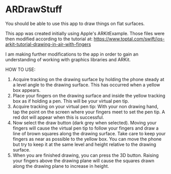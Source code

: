 # ARDrawStuff
You should be able to use this app to draw things on flat surfaces.

This app was created initially using Apple's ARKitExample. Those files were then modified according to the tutorial at:
https://www.toptal.com/swift/ios-arkit-tutorial-drawing-in-air-with-fingers

I am making further modifications to the app in order to gain an understanding of working with graphics libraries and ARKit.

HOW TO USE:

1) Acquire tracking on the drawing surface by holding the phone steady at a level angle to the drawing surface. This has occurred when a yellow box appears.
2) Place your fingers on the drawing surface and inside the yellow tracking box as if holding a pen. This will be your virtual pen tip.
3) Acquire tracking on your virtual pen tip: With your non drawing hand, tap the point on the screen where your fingers meet to set the pen tip. A red dot will appear when this is successful.
5) Now select the draw button (dark grey when selected). Moving your fingers will cause the virtual pen tip to follow your fingers and draw a line of brown squares along the drawing surface. Take care to keep your fingers as near as possible to the yellow box. You can move the phone but try to keep it at the same level and height relative to the drawing surface.
6) When you are finished drawing, you can press the 3D button. Raising your fingers above the drawing plane will cause the squares drawn along the drawing plane to increase in height. 

